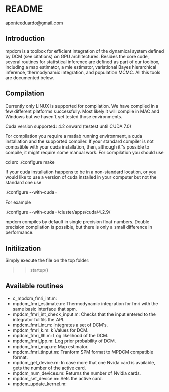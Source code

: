 # README

aponteeduardo@gmail.com

## Introduction

mpdcm is a toolbox for efficient integration of the dynamical system defined
by DCM (see citations) on GPU architectures. Besides the core code, several 
routines for statistical inference are defined as part of our toolbox, 
including a map estimator, a mle estimator, variational Bayes hierarchical 
inference, thermodynamic integration, and population MCMC. All this tools 
are documented below.

## Compilation

Currently only LINUX is supported for compilation. We have compiled in a few
different platforms successfully. Most likely it will compile in MAC and 
Windows but we haven't yet tested those environments. 

Cuda version supported: 4.2 onward (testest until CUDA 7.0)

For compilation you require a matlab running environment, a cuda installation
and the supported compiler. If your standard compiler is not compatible with
your cuda installation, then, although it''s possible to compile, it might
require some manual work. For compilation you should use

 cd src
 ./configure
 make

If your cuda installation happens to be in a non-standard location, or you
would like to use a version of cuda installed in your computer but not the 
standard one use

 ./configure --with-cuda=<LOCATION OF YOUR CUDA INSTALLATION>

For example

 ./configure --with-cuda=/cluster/apps/cuda/4.2.9/

mpdcm compiles by default in single precision float numbers. Double precision
compilation is possible, but there is only a small difference in performance.


## Initilization

Simply execute the file on the top folder:

 >>startup()

## Available routines

* c_mpdcm_fmri_int.m: 
* mpdcm_fmri_estimate.m: Thermodynamic integration for fmri with the same basic
    interface that spm.
* mpdcm_fmri_int_check_input.m: Checks that the input entered to the integrator
    fullfils the API.
* mpdcm_fmri_int.m: Integrates a set of DCM's. 
* mpdcm_fmri_k.m: k Values for DCM.
* mpdcm_fmri_llh.m: Log likelihood of the DCM.
* mpdcm_fmri_lpp.m: Log prior probability of DCM.
* mpdcm_fmri_map.m: Map estimator.
* mpdcm_fmri_tinput.m: Tranform SPM format to MPDCM compatible format.
* mpdcm_get_device.m: In case more that one Nvida card is available, gets the
    number of the active card. 
* mpdcm_num_devices.m: Returns the number of Nvidia cards.
* mpdcm_set_device.m: Sets the active card.
* mpdcm_update_kernel.m: 

